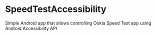 # SpeedTestAccessibility
Simple Android app that allows controlling Ookla Speed Test app using Android Accessibility API
